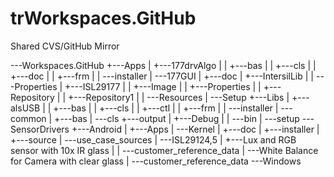 trWorkspaces.GitHub
=================

Shared CVS/GitHub Mirror

\---Workspaces.GitHub
    +---Apps
    |   +---177drvAlgo
    |   |   +---bas
    |   |   +---cls
    |   |   +---doc
    |   |   +---frm
    |   |   \---installer
    |   \---177GUI
    |       +---doc
    |       +---IntersilLib
    |       |   \---Properties
    |       +---ISL29177
    |       |   +---Image
    |       |   +---Properties
    |       |   +---Repository
    |       |   +---Repository1
    |       |   \---Resources
    |       \---Setup
    +---Libs
    |   +---alsUSB
    |   |   +---bas
    |   |   +---cls
    |   |   +---ctl
    |   |   +---frm
    |   |   \---installer
    |   \---common
    |       +---bas
    |       \---cls
    +---output
    |   +---Debug
    |   |   \---bin
    |   \---setup
    \---SensorDrivers
        +---Android
        |   +---Apps
        |   \---Kernel
        |       +---doc
        |       +---installer
        |       +---source
        |       \---use_case_sources
        |           \---ISL29124,5
        |               +---Lux and RGB sensor with 10x IR glass
        |               |   \---customer_reference_data
        |               \---White Balance for Camera with clear glass
        |                   \---customer_reference_data
        \---Windows